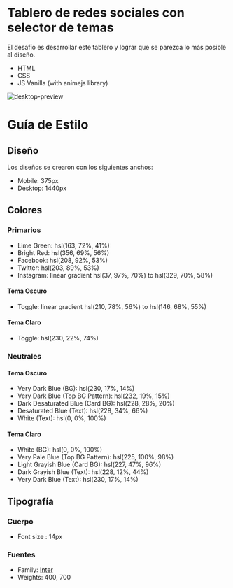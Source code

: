 # Tablero de redes sociales con selector de temas

El desafío es desarrollar este tablero y lograr que se parezca lo más posible al diseño.

- HTML
- CSS
- JS Vanilla (with animejs library)

![desktop-preview](https://user-images.githubusercontent.com/112582420/202934467-baa6a1bf-a6d8-4b9b-a476-fe4e32689471.jpg)

# Guía de Estilo

## Diseño

Los diseños se crearon con los siguientes anchos:

- Mobile: 375px
- Desktop: 1440px

## Colores
### Primarios

- Lime Green: hsl(163, 72%, 41%)
- Bright Red: hsl(356, 69%, 56%)
- Facebook: hsl(208, 92%, 53%)
- Twitter: hsl(203, 89%, 53%)
- Instagram: linear gradient hsl(37, 97%, 70%) to hsl(329, 70%, 58%)

#### Tema Oscuro

- Toggle: linear gradient hsl(210, 78%, 56%) to hsl(146, 68%, 55%)

#### Tema Claro

- Toggle: hsl(230, 22%, 74%)

### Neutrales

#### Tema Oscuro

- Very Dark Blue (BG): hsl(230, 17%, 14%)
- Very Dark Blue (Top BG Pattern): hsl(232, 19%, 15%)
- Dark Desaturated Blue (Card BG): hsl(228, 28%, 20%)
- Desaturated Blue (Text): hsl(228, 34%, 66%)
- White (Text): hsl(0, 0%, 100%)

#### Tema Claro

- White (BG): hsl(0, 0%, 100%)
- Very Pale Blue (Top BG Pattern): hsl(225, 100%, 98%)
- Light Grayish Blue (Card BG): hsl(227, 47%, 96%)
- Dark Grayish Blue (Text): hsl(228, 12%, 44%)
- Very Dark Blue (Text): hsl(230, 17%, 14%)

## Tipografía

### Cuerpo

- Font size : 14px

### Fuentes

- Family: [Inter](https://fonts.google.com/specimen/Inter)
- Weights: 400, 700













